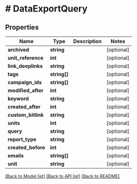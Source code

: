 # # DataExportQuery

## Properties

Name | Type | Description | Notes
------------ | ------------- | ------------- | -------------
**archived** | **string** |  | [optional]
**unit_reference** | **int** |  | [optional]
**link_deeplinks** | **string** |  | [optional]
**tags** | **string[]** |  | [optional]
**campaign_ids** | **string[]** |  | [optional]
**modified_after** | **int** |  | [optional]
**keyword** | **string** |  | [optional]
**created_after** | **int** |  | [optional]
**custom_bitlink** | **string** |  | [optional]
**units** | **int** |  | [optional]
**query** | **string** |  | [optional]
**report_type** | **string** |  | [optional]
**created_before** | **int** |  | [optional]
**emails** | **string[]** |  | [optional]
**unit** | **string** |  | [optional]

[[Back to Model list]](../../README.md#models) [[Back to API list]](../../README.md#endpoints) [[Back to README]](../../README.md)
